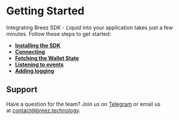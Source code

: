 # Getting Started

Integrating Breez SDK - *Liquid* into your application takes just a few minutes. Follow these steps to get started:
- **[Installing the SDK](/guide/install.md)**
- **[Connecting](/guide/connecting.md)**
- **[Fetching the Wallet State](/guide/wallet_state.md)**
- **[Listening to events](/guide/events.md)**
- **[Adding logging](/guide/logging.md)**

## Support

Have a question for the team? Join us on [Telegram](https://t.me/breezsdk) or email us at [contact@breez.technology](mailto:contact@breez.technology).
